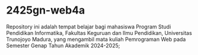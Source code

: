 # 2425gn-web4a
Repository ini adalah tempat belajar bagi mahasiswa Program Studi Pendidikan Informatika, Fakultas Keguruan dan Ilmu Pendidikan, Universitas Trunojoyo Madura, yang mengambil mata kuliah Pemrograman Web pada Semester Genap Tahun Akademik 2024-2025;

